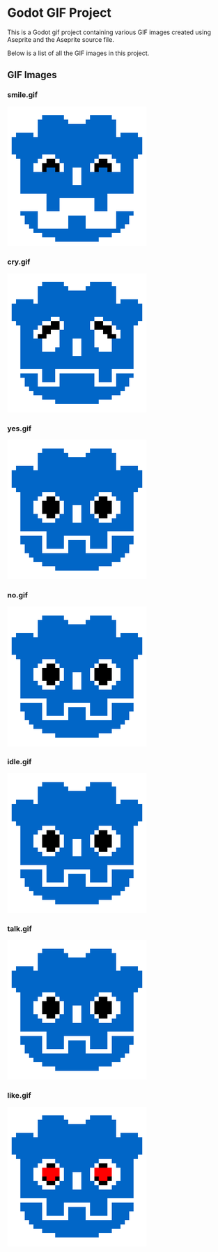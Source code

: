 # Godot GIF Project

This is a Godot gif project containing various GIF images created using Aseprite and the Aseprite source file. 

Below is a list of all the GIF images in this project.

## GIF Images

### **smile.gif**

![smile](./gif/smile.gif)

### **cry.gif**

![cry](./gif/cry.gif)

### **yes.gif**

![yes](./gif/yes.gif)

### **no.gif**

![no](./gif/no.gif)

### **idle.gif**

![idle](./gif/idle.gif)

### **talk.gif**

![talk](./gif/talk.gif)

### **like.gif**

![like](./gif/like.gif)
